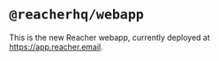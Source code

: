 # `@reacherhq/webapp`

This is the new Reacher webapp, currently deployed at https://app.reacher.email.
